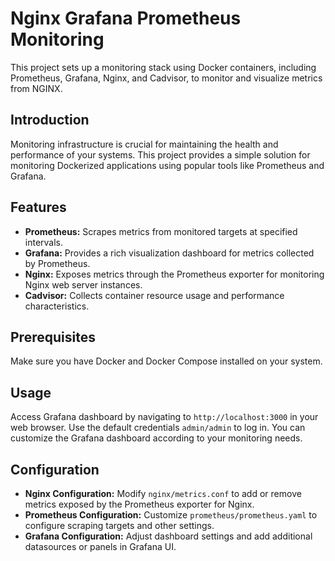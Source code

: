 # Nginx Grafana Prometheus Monitoring

This project sets up a monitoring stack using Docker containers, including Prometheus, Grafana, Nginx, and Cadvisor, to monitor and visualize metrics from NGINX.

## Introduction

Monitoring infrastructure is crucial for maintaining the health and performance of your systems. This project provides a simple solution for monitoring Dockerized applications using popular tools like Prometheus and Grafana.

## Features

- **Prometheus:** Scrapes metrics from monitored targets at specified intervals.
- **Grafana:** Provides a rich visualization dashboard for metrics collected by Prometheus.
- **Nginx:** Exposes metrics through the Prometheus exporter for monitoring Nginx web server instances.
- **Cadvisor:** Collects container resource usage and performance characteristics.

## Prerequisites

Make sure you have Docker and Docker Compose installed on your system.

## Usage

Access Grafana dashboard by navigating to `http://localhost:3000` in your web browser. Use the default credentials `admin/admin` to log in. You can customize the Grafana dashboard according to your monitoring needs.

## Configuration

- **Nginx Configuration:** Modify `nginx/metrics.conf` to add or remove metrics exposed by the Prometheus exporter for Nginx.
- **Prometheus Configuration:** Customize `prometheus/prometheus.yaml` to configure scraping targets and other settings.
- **Grafana Configuration:** Adjust dashboard settings and add additional datasources or panels in Grafana UI.